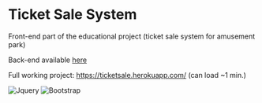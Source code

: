 # Ticket Sale System
Front-end part of the educational project (ticket sale system for amusement park)

Back-end available [here](https://github.com/ivyanni/TicketSaleSystem)

Full working project: https://ticketsale.herokuapp.com/ (can load ~1 min.)

![Jquery](http://javastudy.ru/wp-content/uploads/2015/10/jquery-300x180.png "Jquery")
![Bootstrap](http://3con14.eu/i2015/_data/temas/web/bootstrap.png "Bootstrap")
